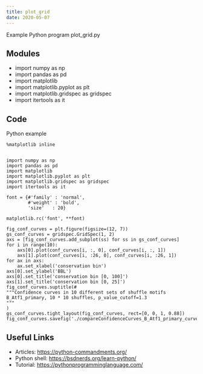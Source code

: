 ```yaml
---
title: plot_grid
date: 2020-05-07
---
```

Example Python program plot_grid.py

## Modules

* import numpy as np
* import pandas as pd
* import matplotlib
* import matplotlib.pyplot as plt
* import matplotlib.gridspec as gridspec
* import itertools as it

## Code

Python example

    %matplotlib inline
    
    
    import numpy as np
    import pandas as pd
    import matplotlib
    import matplotlib.pyplot as plt
    import matplotlib.gridspec as gridspec
    import itertools as it
    
    font = {#'family' : 'normal',
            #'weight' : 'bold',
            'size'   : 20}
    
    matplotlib.rc('font', **font)
    
    fig_conf_curves = plt.figure(figsize=(12, 7))
    gs_conf_curves = gridspec.GridSpec(1, 2)
    axs = [fig_conf_curves.add_subplot(ss) for ss in gs_conf_curves]
    for i in range(10):
        axs[0].plot(conf_curves[i, :, 0], conf_curves[i, :, 1])
        axs[1].plot(conf_curves[i, :26, 0], conf_curves[i, :26, 1])
    for ax in axs:
        ax.set_xlabel('conservation bin')
    axs[0].set_ylabel('BBL')
    axs[0].set_title('conservation bin [0, 100]')
    axs[1].set_title('conservation bin [0, 25]')
    fig_conf_curves.suptitle(#
    """Confidence curves in 10 different sets of shuffle motifs
    B_Atf1_primary, 10 * 10 shuffles, p_value_cutoff=1.3
    """
    )
    gs_conf_curves.tight_layout(fig_conf_curves, rect=[0, 0, 1, 0.88])
    fig_conf_curves.savefig('./compareConfidenceCurves_B_Atf1_primary_curve.png')

## Useful Links

- Articles: https://python-commandments.org/
- Python shell: https://bsdnerds.org/learn-python/
- Tutorial: https://pythonprogramminglanguage.com/

